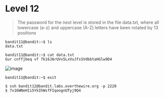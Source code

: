 # Level 12
> The password for the next level is stored in the file data.txt, where all lowercase (a-z) and uppercase (A-Z) letters have been rotated by 13 positions

```shell
bandit11@bandit:~$ ls
data.txt

bandit11@bandit:~$ cat data.txt 
Gur cnffjbeq vf 7k16JArUVv5LxVuJfsSVdbbtaHGlw9D4
```

![image](https://github.com/user-attachments/assets/d5da4959-be78-4a3b-84ed-4aa322604c99)

```shell
bandit11@bandit:~$ exit

$ ssh bandit12@bandit.labs.overthewire.org -p 2220
$ 7x16WNeHIi5YkIhWsfFIqoognUTyj9Q4
```
